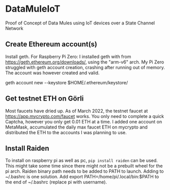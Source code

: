 # DataMuleIoT
Proof of Concept of Data Mules using IoT devices over a State Channel Network


## Create Ethereum account(s)
Install geth.
For Raspberry Pi Zero:
I installed geth with from https://geth.ethereum.org/downloads/, using the "arm-v6" arch.
My Pi Zero struggled with geth account creation, crashing after running out of memory. The account was however created and valid.

geth account new --keystore $HOME/.ethereum/keystore/

## Get testnet ETH on Görli
Most faucets have dried up. As of March 2022, the testnet faucet at https://app.mycrypto.com/faucet works. You only need to complete a quick Captcha, however you only get 0.01 ETH at a time. I added one account on MetaMask, accumulated the daily max faucet ETH on mycrypto and distributed the ETH to the accounts I was planning to use.

## Install Raiden
To install on raspberry pi as well as pc,
`pip install raiden` can be used. This might take some time since there might not be a prebuilt wheel for the pi arch. 
Raiden binary path needs to be added to PATH to launch. Adding to ~/.bashrc is one solution. Add export PATH=/home/pi/.local/bin:$PATH to the end of ~/.bashrc (replace pi with username).
 
